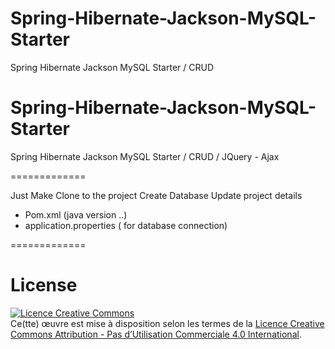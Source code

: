 Spring-Hibernate-Jackson-MySQL-Starter
======================================

Spring Hibernate Jackson MySQL Starter / CRUD

Spring-Hibernate-Jackson-MySQL-Starter
=============

Spring Hibernate Jackson MySQL Starter / CRUD / JQuery - Ajax

=============

Just Make Clone to the project
Create Database
Update project details
- Pom.xml (java version ..)
- application.properties ( for database connection)

=============


# License



<a rel="license" href="http://creativecommons.org/licenses/by-nc/4.0/"><img alt="Licence Creative Commons" style="border-width:0" src="http://i.creativecommons.org/l/by-nc/4.0/88x31.png" /></a><br />Ce(tte) œuvre est mise à disposition selon les termes de la <a rel="license" href="http://creativecommons.org/licenses/by-nc/4.0/">Licence Creative Commons Attribution - Pas d’Utilisation Commerciale 4.0 International</a>.
